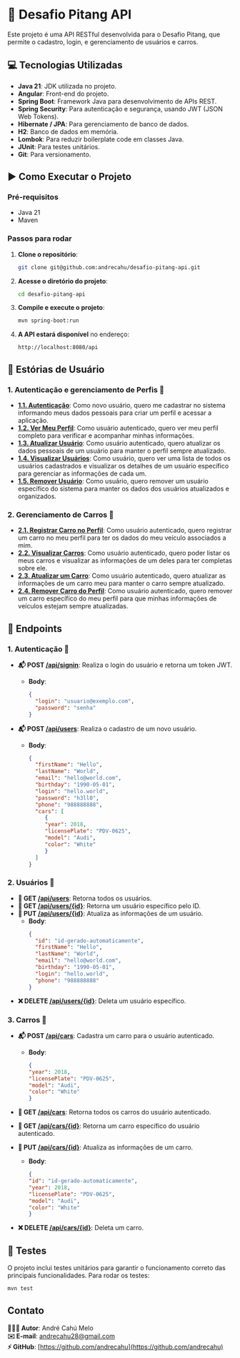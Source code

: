 # 📖 Desafio Pitang API

Este projeto é uma API RESTful desenvolvida para o Desafio Pitang, que permite o cadastro, login, e gerenciamento de usuários e carros.


## 💻 Tecnologias Utilizadas

- **Java 21**: JDK utilizada no projeto.
- **Angular**: Front-end do projeto.
- **Spring Boot**: Framework Java para desenvolvimento de APIs REST.
- **Spring Security**: Para autenticação e segurança, usando JWT (JSON Web Tokens).
- **Hibernate / JPA**: Para gerenciamento de banco de dados.
- **H2**: Banco de dados em memória.
- **Lombok**: Para reduzir boilerplate code em classes Java.
- **JUnit**: Para testes unitários.
- **Git**: Para versionamento.


## ▶️ Como Executar o Projeto

### Pré-requisitos

- Java 21
- Maven

### Passos para rodar

1. **Clone o repositório**:
    ```bash
    git clone git@github.com:andrecahu/desafio-pitang-api.git
    ```

2. **Acesse o diretório do projeto**:
    ```bash
    cd desafio-pitang-api
    ```

3. **Compile e execute o projeto**:

    ```bash
    mvn spring-boot:run
    ```

4. **A API estará disponível** no endereço:
    ```
    http://localhost:8080/api
    ```


## 📜 Estórias de Usuário

### 1. **Autenticação e gerenciamento de Perfis** 👤

- **<ins>1.1. Autenticação**: Como novo usuário, quero me cadastrar no sistema informando meus dados pessoais para criar um perfil e acessar a aplicação.
- **<ins>1.2. Ver Meu Perfil**: Como usuário autenticado, quero ver meu perfil completo para verificar e acompanhar minhas informações.
- **<ins>1.3. Atualizar Usuário**: Como usuário autenticado, quero atualizar os dados pessoais de um usuário para manter o perfil sempre atualizado.
- **<ins>1.4. Visualizar Usuários**: Como usuário, quero ver uma lista de todos os usuários cadastrados e visualizar os detalhes de um usuário específico para gerenciar as informações de cada um.
- **<ins>1.5. Remover Usuário**: Como usuário, quero remover um usuário específico do sistema para manter os dados dos usuários atualizados e organizados.


### 2. **Gerenciamento de Carros** 🚗

- **<ins>2.1. Registrar Carro no Perfil**: Como usuário autenticado, quero registrar um carro no meu perfil para ter os dados do meu veículo associados a mim.
- **<ins>2.2. Visualizar Carros**: Como usuário autenticado, quero poder listar os meus carros e visualizar as informações de um deles para ter completas sobre ele.
- **<ins>2.3. Atualizar um Carro**: Como usuário autenticado, quero atualizar as informações de um carro meu para manter o carro sempre atualizado.
- **<ins>2.4. Remover Carro do Perfil**: Como usuário autenticado, quero remover um carro específico do meu perfil para que minhas informações de veículos estejam sempre atualizadas.


## 🔗 Endpoints

### 1. **Autenticação** 🔐

- **📬 POST <ins>/api/signin**: Realiza o login do usuário e retorna um token JWT.
    - **Body**:
        ```json
        {
          "login": "usuario@exemplo.com",
          "password": "senha"
        }
        ```

- **📬 POST <ins>/api/users**: Realiza o cadastro de um novo usuário.
    - **Body**:
        ```json
        {
          "firstName": "Hello",
          "lastName": "World",
          "email": "hello@world.com",
          "birthday": "1990-05-01",
          "login": "hello.world",
          "password": "h3ll0",
          "phone": "988888888",
          "cars": [
             {
             "year": 2018,
             "licensePlate": "PDV-0625",
             "model": "Audi",
             "color": "White"
             }
          ]
        }

        ```

### 2. **Usuários** 👥

- **🫴 GET <ins>/api/users**: Retorna todos os usuários.
- **🫴 GET <ins>/api/users/{id}**: Retorna um usuário específico pelo ID.
- **🔄 PUT <ins>/api/users/{id}**: Atualiza as informações de um usuário.
    - **Body**:
        ```json
        {
          "id": "id-gerado-automaticamente",
          "firstName": "Hello",
          "lastName": "World",
          "email": "hello@world.com",
          "birthday": "1990-05-01",
          "login": "hello.world",
          "phone": "988888888"
        }
        ```
- **❌ DELETE <ins>/api/users/{id}**: Deleta um usuário específico.

### 3. **Carros** 🚙

- **📬 POST <ins>/api/cars**: Cadastra um carro para o usuário autenticado.
    - **Body**:
        ```json
        {
        "year": 2018,
        "licensePlate": "PDV-0625",
        "model": "Audi",
        "color": "White"
        }
        ```

- **🫴 GET <ins>/api/cars**: Retorna todos os carros do usuário autenticado.
- **🫴 GET <ins>/api/cars/{id}**: Retorna um carro específico do usuário autenticado.
- **🔄 PUT <ins>/api/cars/{id}**: Atualiza as informações de um carro.
    - **Body**:
        ```json
        {
        "id": "id-gerado-automaticamente",
        "year": 2018,
        "licensePlate": "PDV-0625",
        "model": "Audi",
        "color": "White"
        }
        ```
- **❌ DELETE <ins>/api/cars/{id}**: Deleta um carro.

## 🔬 Testes

O projeto inclui testes unitários para garantir o funcionamento correto das principais funcionalidades. Para rodar os testes:
```bash
mvn test
```


## Contato

**🙋🏻‍♂️ Autor**: André Cahú Melo  
**✉️ E-mail**: andrecahu28@gmail.com  
**⚡ GitHub**: [https://github.com/andrecahu](https://github.com/andrecahu)
